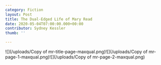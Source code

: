 ```yaml
---
category: Fiction
layout: Post
title: The Dual-Edged Life of Mary Read
date: 2020-05-04T07:00:00.000+00:00
contributor: Sydney Kessler
thumb: ''

---
```

![](/uploads/Copy of mr-title-page-maxqual.png)![](/uploads/Copy of mr-page-1-maxqual.png)![](/uploads/Copy of mr-page-2-maxqual.png)